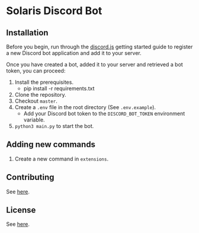 # Solaris Discord Bot

## Installation

Before you begin, run through the [discord.js](https://discordjs.guide/preparations/setting-up-a-bot-application.html#creating-your-bot) getting started guide to register a new Discord bot application and add it to your server.

Once you have created a bot, added it to your server and retrieved a bot token, you can proceed:

1. Install the prerequisites.
    - pip install -r requirements.txt
2. Clone the repository.
3. Checkout `master`.
4. Create a `.env` file in the root directory (See `.env.example`).
    - Add your Discord bot token to the `DISCORD_BOT_TOKEN` environment variable.
6. `python3 main.py` to start the bot.

## Adding new commands

1. Create a new command in `extensions`.


## Contributing
See [here](CONTRIBUTING.md).

## License
See [here](LICENSE).
